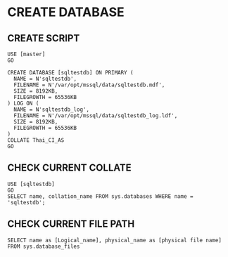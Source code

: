 # CREATE DATABASE

## CREATE SCRIPT

````
USE [master]
GO

CREATE DATABASE [sqltestdb] ON PRIMARY (
  NAME = N'sqltestdb',
  FILENAME = N'/var/opt/mssql/data/sqltestdb.mdf',
  SIZE = 8192KB,
  FILEGROWTH = 65536KB
) LOG ON (
  NAME = N'sqltestdb_log',
  FILENAME = N'/var/opt/mssql/data/sqltestdb_log.ldf',
  SIZE = 8192KB,
  FILEGROWTH = 65536KB
)
COLLATE Thai_CI_AS
GO
````

## CHECK CURRENT COLLATE

````
USE [sqltestdb]
GO
SELECT name, collation_name FROM sys.databases WHERE name = 'sqltestdb';
````

## CHECK CURRENT FILE PATH

````
SELECT name as [Logical_name], physical_name as [physical file name] FROM sys.database_files

````
